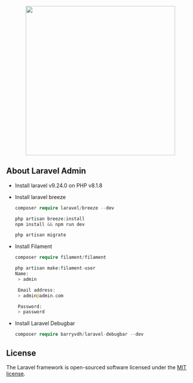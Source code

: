<p align="center"><a href="https://laravel.com" target="_blank"><img src="https://raw.githubusercontent.com/laravel/art/master/logo-lockup/5%20SVG/2%20CMYK/1%20Full%20Color/laravel-logolockup-cmyk-red.svg" width="400"></a></p>

## About Laravel Admin
- Install laravel v9.24.0 on PHP v8.1.8
- Install laravel breeze
  ```php
  composer require laravel/breeze --dev

  php artisan breeze:install
  npm install && npm run dev

  php artisan migrate
  ```
- Install Filament
  ```php
  composer require filament/filament

  php artisan make:filament-user
  Name:
   > admin

   Email address:
   > admin@admin.com

   Password:
   > password
  ```

- Install Laravel Debugbar
  ```php
  composer require barryvdh/laravel-debugbar --dev
  ```

## License

The Laravel framework is open-sourced software licensed under the [MIT license](https://opensource.org/licenses/MIT).
